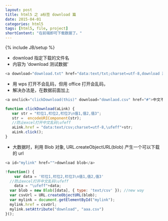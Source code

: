 ```yaml
---
layout: post
title: html5 之 a标签 download 篇 
date: 2015-04-01
categories: html5
tags: [html5, file, project]
shortContent: "在前端即可下载数据了。"
---
```

{% include JB/setup %}

* download 指定下载的文件名
* 内容为 ’download 测试数据‘

````javascript
<a download="download.txt" href="data:text/txt;charset=utf-8,download 测试数据">download</a>
````

* 用 wps 打开不会乱码，但用 office 打开会乱码， 
* 解决办法是，在数据前面加上 

````javascript
<a onclick="clickDownload(this)" download="downlaod.csv" href="#">中文不乱码</a>

function clickDownload(aLink) {  
   var str = "栏位1,栏位2,栏位3\n值1,值2,值3";  
   str =  encodeURIComponent(str);  
   //防止excel打开中文乱码\ufeff
   aLink.href = "data:text/csv;charset=utf-8,\ufeff"+str;  
   aLink.click();  
}  
````

* 大数据时，利用 Blob 对象, URL.createObjectURL(blob) 产生一个可以下载的 url

````javascript
<a id="mylink" href="">download blob</a>

!function() {
	var data = '栏位1,栏位2,栏位3\n值1,值2,值3'
  //防止excel打开中文乱码\ufeff
	data = "\ufeff"+data; 
  var blob = new Blob([data], { type: 'text/csv' }); //new way  
  var csvUrl = URL.createObjectURL(blob);  
  var mylink = document.getElementById("mylink");
  mylink.href = csvUrl;   
  mylink.setAttribute("download", "aaa.csv")
}();
````
